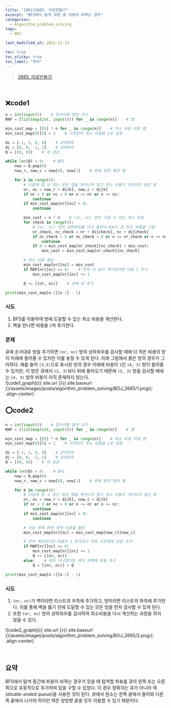 ```yaml
---
title: "[BOJ]2665. 미로만들기"
excerpt: "BFS에서 탐색 과정 중 비용이 바뀌는 경우"
categories:
  - Algorithm_problem_solving
tags:
  - BOJ

last_modified_at: 2021-11-13

toc: true
toc_sticky: true
toc_label: "목차"
---
```


> [2665. 미로만들기](https://www.acmicpc.net/problem/2665)

<br/>

## ❌code1

```python
n = int(input())    # 정사각형 맵의 크기
MAP = [list(map(int, input())) for _ in range(n)]    # 맵

min_cost_map = [[0] * n for _ in range(n)]    # 최소 비용 저장 맵
min_cost_map[0][0] = 1    # 시작방의 최소 비용을 1로 설정

di = [-1, 1, 0, 0]    # 상하좌우
dj = [0, 0, -1, 1]    # 상하좌우
Q = [(0, 0)]    # 큐 생성

while len(Q) > 0:    # BFS
    now = Q.pop(0)
    now_r, now_c = now[0], now[1]    # 현재 방의 행과 열

    for k in range(4):
        # 다음에 갈 수 있는 방은 맵을 벗어나지 않고 최소 비용이 계산되지 않은 방
        nr, nc = now_r + di[k], now_c + dj[k]
        if nr < 0 or nc < 0 or n <= nr or n <= nc:
            continue
        if min_cost_map[nr][nc] > 0:
            continue

        min_cost = n * n    # (nr, nc) 방이 가질 수 있는 최소 비용
        for check in range(4):
            # (nr, nc) 방의 상하좌우를 다시 돌면서 0보다 큰 최소 비용을 구함
            nr_check, nc_check = nr + di[check], nc + dj[check]
            if nr_check < 0 or nc_check < 0 or n <= nr_check or n <= nc_check:
                continue
            if 0 < min_cost_map[nr_check][nc_check] < min_cost:
                min_cost = min_cost_map[nr_check][nc_check]

        # 최소 비용 할당
        min_cost_map[nr][nc] = min_cost
        if MAP[nr][nc] == 0:    # 만약 이 방이 벽이었다면 비용 1 추가
            min_cost_map[nr][nc] += 1

        Q += [(nr, nc)]    # 큐에 방 추가

print(min_cost_map[n-1][n-1] - 1)
```

### 시도

1. BFS를 이용하여 방에 도달할 수 있는 최소 비용을 계산한다.
2. 벽을 만나면 비용을 `1`씩 추가한다.

### 문제

큐에 순서대로 방을 추가하면 `(nr, nc)` 방의 상하좌우를 검사할 때에 더 적은 비용의 방이 미래에 들어올 수 있지만 이를 놓칠 수 있게 된다. 아래 그림에서 붉은 방의 경우가 그러하다. 예를 들어 `(3,3)`으로 표시된 방의 경우 아래에 비용이 `1`인 `(4, 3)` 방이 들어올 수 있지만, 이 방은 큐에서 `(3, 3)`보다 뒤에 들어오기 때문에 `(3, 3)` 방을 검사할 때에는 `(4, 3)` 방의 비용이 아직 존재하지 않는다.  
![code1_graph]({{ site.url }}{{ site.baseurl }}/assets/images/posts/algorithm_problem_solving/BOJ_2665/1.png){: .align-center}
<br>

## ⭕code2

```python
n = int(input())    # 정사각형 맵의 크기
MAP = [list(map(int, input())) for _ in range(n)]    # 맵

min_cost_map = [[0] * n for _ in range(n)]    # 최소 비용 저장 맵
min_cost_map[0][0] = 1    # 시작방의 최소 비용을 1로 설정

di = [-1, 1, 0, 0]    # 상하좌우
dj = [0, 0, -1, 1]    # 상하좌우
Q = [(0, 0)]    # 덱 생성

while len(Q) > 0:    # BFS
    now = Q.pop(0)
    now_r, now_c = now[0], now[1]    # 현재 방의 행과 열

    for k in range(4):
        # 다음에 갈 수 있는 방은 맵을 벗어나지 않고 최소 비용이 계산되지 않은 방
        nr, nc = now_r + di[k], now_c + dj[k]
        if nr < 0 or nc < 0 or n <= nr or n <= nc:
            continue
        if min_cost_map[nr][nc] > 0:
            continue

        # 다음 방에 현재 방의 비용을 할당
        min_cost_map[nr][nc] = min_cost_map[now_r][now_c]

        # 만약 벽이었다면 비용이 1 증가하고 덱의 오른쪽에 방을 추가
        if MAP[nr][nc] == 0:
            min_cost_map[nr][nc] += 1
            Q += [(nr, nc)]
        else:    # 벽이 아니었다면 덱의 왼쪽에 방을 추가
            Q = [(nr, nc)] + Q

print(min_cost_map[n-1][n-1] - 1)
```

### 시도

1. `(nr, nc)`가 벽이라면 리스트의 우측에 추가하고, 방이라면 리스트의 좌측에 추가한다. 이를 통해 벽을 뚫기 전에 도달할 수 있는 모든 방을 먼저 검사할 수 있게 된다.
2. 또한 `(nr, nc)` 방의 상하좌우를 검사하여 최소비용을 다시 계산하는 과정을 하지 않을 수 있다.

![code2_graph]({{ site.url }}{{ site.baseurl }}/assets/images/posts/algorithm_problem_solving/BOJ_2665/2.png){: .align-center}

<br>

## 요약

BFS에서 탐색 중간에 비용이 바뀌는 경우가 있을 때 탐색할 좌표를 큐의 왼쪽 또는 오른쪽으로 유동적으로 추가하여 답을 구할 수 있었다. 이 경우 정확히는 큐가 아니라 덱(_double_-_ended queue_)을 사용한 것이 된다. 큐에서 원소는 한쪽 끝에서 들어와 다른 쪽 끝에서 나가야 하지만 덱은 양방향 끝을 모두 이용할 수 있기 때문이다.

